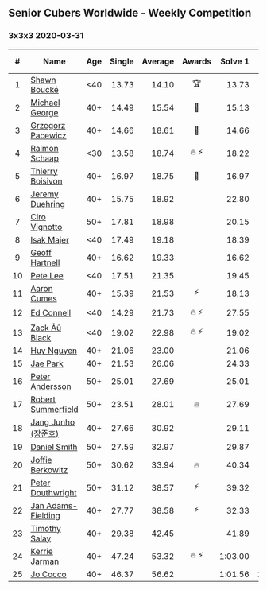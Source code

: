 ## Senior Cubers Worldwide - Weekly Competition
### 3x3x3 2020-03-31

| # | Name | Age | Single | Average | Awards | Solve 1 | Solve 2 | Solve 3 | Solve 4 | Solve 5 | Video |
| :--: | -- | :--: | --: | --: | :--: | --: | --: | --: | --: | --: | :-- |
| 1 | [Shawn Boucké](../../persons/shawn_boucke/333.md) | <40 | 13.73 | 14.10 | 🏆 | 13.73 | 14.68 | 13.95 | 13.94 | 14.40 | [Link](https://www.facebook.com/events/207898257161923/permalink/210459220239160/) |
| 2 | [Michael George](../../persons/michael_george/333.md) | 40+ | 14.49 | 15.54 | 🥇 | 15.13 | 15.89 | 17.08 | 14.49 | 15.61 | [Link](https://www.facebook.com/events/207898257161923/permalink/207911407160608/) |
| 3 | [Grzegorz Pacewicz](../../persons/grzegorz_pacewicz/333.md) | 40+ | 14.66 | 18.61 | 🥈 | 14.66 | 17.81 | 18.72 | 19.69 | 19.31 | [Link](https://www.facebook.com/events/207898257161923/permalink/211684240116658/) |
| 4 | [Raimon Schaap](../../persons/raimon_schaap/333.md) | <30 | 13.58 | 18.74 | 🔥 ⚡ | 18.22 | 18.52 | 13.58 | 19.53 | 19.45 | [Link](https://www.facebook.com/events/207898257161923/permalink/208006567151092/) |
| 5 | [Thierry Boisivon](../../persons/thierry_boisivon/333.md) | 40+ | 16.97 | 18.75 | 🥉 | 16.97 | 18.81 | 26.55 | 17.05 | 20.38 | [Link](https://www.facebook.com/events/207898257161923/permalink/209981463620269/) |
| 6 | [Jeremy Duehring](../../persons/jeremy_duehring/333.md) | 40+ | 15.75 | 18.92 |  | 22.80 | 17.73 | 16.23 | 15.75 | DNF | [Link](https://www.facebook.com/events/207898257161923/permalink/211646350120447/) |
| 7 | [Ciro Vignotto](../../persons/ciro_vignotto/333.md) | 50+ | 17.81 | 18.98 |  | 20.15 | 18.35 | 17.81 | 19.64 | 18.95 | [Link](https://www.facebook.com/events/207898257161923/permalink/208116663806749/) |
| 8 | [Isak Majer](../../persons/isak_majer/333.md) | <40 | 17.49 | 19.18 |  | 18.39 | 20.47 | 17.49 | 19.77 | 19.38 | [Link](https://www.facebook.com/events/207898257161923/permalink/211154236836325/) |
| 9 | [Geoff Hartnell](../../persons/geoff_hartnell/333.md) | 40+ | 16.62 | 19.33 |  | 16.62 | 19.19 | 17.52 | 21.27 | 29.17 | [Link](https://www.facebook.com/events/207898257161923/permalink/210053610279721/) |
| 10 | [Pete Lee](../../persons/pete_lee/333.md) | <40 | 17.51 | 21.35 |  | 19.45 | 21.29 | 24.30 | 23.31 | 17.51 | [Link](https://www.facebook.com/events/207898257161923/permalink/210535893564826/) |
| 11 | [Aaron Cumes](../../persons/aaron_cumes/333.md) | 40+ | 15.39 | 21.53 | ⚡ | 18.13 | 22.72 | 23.73 | 15.39 | 24.01 | [Link](https://www.facebook.com/events/207898257161923/permalink/208561600428922/) |
| 12 | [Ed Connell](../../persons/ed_connell/333.md) | <40 | 14.29 | 21.73 | 🔥 ⚡ | 27.55 | 14.29 | 20.14 | 20.80 | 24.26 | [Link](https://www.facebook.com/events/207898257161923/permalink/209185620366520/) |
| 13 | [Zack Âû Black](../../persons/zack_au_black/333.md) | <40 | 19.02 | 22.98 | 🔥 ⚡ | 19.02 | 20.25 | 28.36 | 21.68 | 27.02 | [Link](https://www.facebook.com/events/207898257161923/permalink/211697660115316/) |
| 14 | [Huy Nguyen](../../persons/huy_nguyen/333.md) | 40+ | 21.06 | 23.00 |  | 21.06 | 22.85 | 22.72 | 23.44 | 29.16 | [Link](https://www.facebook.com/events/207898257161923/permalink/211895563428859/) |
| 15 | [Jae Park](../../persons/jae_park/333.md) | 40+ | 21.53 | 26.06 |  | 24.33 | 27.26 | 46.66 | 21.53 | 26.59 | [Link](https://www.facebook.com/events/207898257161923/permalink/211079216843827/) |
| 16 | [Peter Andersson](../../persons/peter_andersson/333.md) | 50+ | 25.01 | 27.69 |  | 25.01 | 26.00 | 29.45 | 32.41 | 27.63 | [Link](https://www.facebook.com/peter.andersson.585559/videos/10157324431693831/) |
| 17 | [Robert Summerfield](../../persons/robert_summerfield/333.md) | 50+ | 23.51 | 28.01 | 🔥 | 27.69 | 23.51 | 32.57 | 23.79 | 37.94 | [Link](https://www.facebook.com/events/207898257161923/permalink/211624273455988/) |
| 18 | [Jang Junho (장준호)](../../persons/jang_junho/333.md) | 40+ | 27.66 | 30.92 |  | 29.11 | 30.44 | 41.83 | 27.66 | 33.20 | [Link](https://www.facebook.com/events/207898257161923/permalink/211438673474548/) |
| 19 | [Daniel Smith](../../persons/daniel_smith/333.md) | 50+ | 27.59 | 32.97 |  | 29.87 | 27.59 | DNF | 39.02 | 30.01 | [Link](https://www.facebook.com/events/207898257161923/permalink/211122650172817/) |
| 20 | [Joffie Berkowitz](../../persons/joffie_berkowitz/333.md) | 50+ | 30.62 | 33.94 | 🔥 | 40.34 | 30.62 | 32.18 | 35.55 | 34.10 | [Link](https://www.facebook.com/events/207898257161923/permalink/211555923462823/) |
| 21 | [Peter Douthwright](../../persons/peter_douthwright/333.md) | 50+ | 31.12 | 38.57 | ⚡ | 39.32 | 59.10 | 36.18 | 40.23 | 31.12 | [Link](https://www.facebook.com/events/207898257161923/permalink/211531763465239/) |
| 22 | [Jan Adams-Fielding](../../persons/jan_adams_fielding/333.md) | 40+ | 27.77 | 38.58 | ⚡ | 32.33 | 27.77 | 42.61 | 40.81 | 1:01.09 | [Link](https://www.facebook.com/events/207898257161923/permalink/211815930103489/) |
| 23 | [Timothy Salay](../../persons/timothy_salay/333.md) | 40+ | 29.38 | 42.45 |  | 41.89 | 29.38 | 43.14 | 43.37 | 42.33 | [Link](https://www.facebook.com/events/207898257161923/permalink/211664380118644/) |
| 24 | [Kerrie Jarman](../../persons/kerrie_jarman/333.md) | 40+ | 47.24 | 53.32 | 🔥 ⚡ | 1:03.00 | 47.24 | 57.68 | 49.14 | 53.14 | [Link](https://www.facebook.com/events/207898257161923/permalink/210424193575996/) |
| 25 | [Jo Cocco](../../persons/jo_cocco/333.md) | 40+ | 46.37 | 56.62 |  | 1:01.56 | 1:04.25 | 58.36 | 49.95 | 46.37 | [Link](https://www.facebook.com/events/207898257161923/permalink/210361840248898/) |

<!-- Global site tag (gtag.js) - Google Analytics -->
<script async src="https://www.googletagmanager.com/gtag/js?id=UA-86348435-3"></script>
<script>window.dataLayer = window.dataLayer || []; function gtag() {dataLayer.push(arguments);} gtag('js', new Date()); gtag('config', 'UA-86348435-3');</script>
